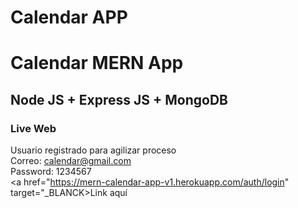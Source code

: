 # Calendar APP

# Calendar MERN App
## Node JS + Express JS + MongoDB

### Live Web
Usuario registrado para agilizar proceso <br/>
Correo: calendar@gmail.com <br/>
Password: 1234567 <br/>
<a href="https://mern-calendar-app-v1.herokuapp.com/auth/login" target="_BLANCK>Link aquí</a>
